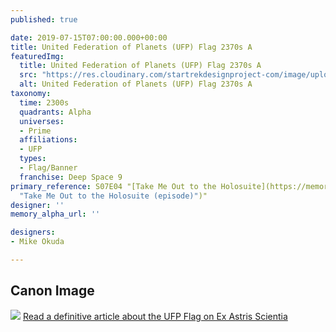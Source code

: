 ```yaml
---
published: true

date: 2019-07-15T07:00:00.000+00:00
title: United Federation of Planets (UFP) Flag 2370s A
featuredImg:
  title: United Federation of Planets (UFP) Flag 2370s A
  src: "https://res.cloudinary.com/startrekdesignproject-com/image/upload/v1563249205/UFP_Flag_2370s.png"
  alt: United Federation of Planets (UFP) Flag 2370s A
taxonomy:
  time: 2300s
  quadrants: Alpha
  universes:
  - Prime
  affiliations:
  - UFP
  types:
  - Flag/Banner
  franchise: Deep Space 9
primary_reference: S07E04 "[Take Me Out to the Holosuite](https://memory-alpha.fandom.com/wiki/Take_Me_Out_to_the_Holosuite
  "Take Me Out to the Holosuite (episode)")"
designer: ''
memory_alpha_url: ''

designers:
- Mike Okuda

---
```

## Canon Image


![](https://res.cloudinary.com/startrekdesignproject-com/image/upload/v1563249205/DS9-7x4-UFP-Flag-2370s1.jpg)
[Read a definitive article about the UFP Flag on Ex Astris Scientia](http://www.ex-astris-scientia.org/inconsistencies/NEW_federation_flag.htm) 